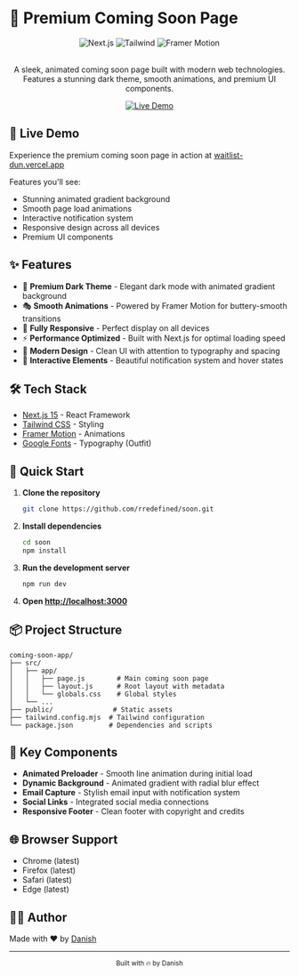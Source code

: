 # 🚀 Premium Coming Soon Page

<div align="center">
  <img src="https://img.shields.io/badge/Next.js-15-black?style=for-the-badge&logo=next.js&logoColor=white" alt="Next.js" />
  <img src="https://img.shields.io/badge/Tailwind-3-38B2AC?style=for-the-badge&logo=tailwind-css&logoColor=white" alt="Tailwind" />
  <img src="https://img.shields.io/badge/Framer_Motion-black?style=for-the-badge&logo=framer&logoColor=white" alt="Framer Motion" />
</div>

<br />

<div align="center">
  <p>A sleek, animated coming soon page built with modern web technologies. Features a stunning dark theme, smooth animations, and premium UI components.</p>
  
  <a href="https://waitlist-dun.vercel.app/" target="_blank">
    <img src="https://img.shields.io/badge/LIVE_DEMO-CLICK_HERE-5B45D4?style=for-the-badge&logo=vercel&logoColor=white" alt="Live Demo" />
  </a>
</div>

## 🎥 Live Demo

Experience the premium coming soon page in action at [waitlist-dun.vercel.app](https://waitlist-dun.vercel.app/)

Features you'll see:
- Stunning animated gradient background
- Smooth page load animations
- Interactive notification system
- Responsive design across all devices
- Premium UI components

## ✨ Features

- 🌙 **Premium Dark Theme** - Elegant dark mode with animated gradient background
- 🎭 **Smooth Animations** - Powered by Framer Motion for buttery-smooth transitions
- 📱 **Fully Responsive** - Perfect display on all devices
- ⚡ **Performance Optimized** - Built with Next.js for optimal loading speed
- 🎨 **Modern Design** - Clean UI with attention to typography and spacing
- 🔔 **Interactive Elements** - Beautiful notification system and hover states

## 🛠️ Tech Stack

- [Next.js 15](https://nextjs.org/) - React Framework
- [Tailwind CSS](https://tailwindcss.com/) - Styling
- [Framer Motion](https://www.framer.com/motion/) - Animations
- [Google Fonts](https://fonts.google.com/) - Typography (Outfit)

## 🚀 Quick Start

1. **Clone the repository**
   ```bash
   git clone https://github.com/rredefined/soon.git
   ```

2. **Install dependencies**
   ```bash
   cd soon
   npm install
   ```

3. **Run the development server**
   ```bash
   npm run dev
   ```

4. **Open [http://localhost:3000](http://localhost:3000)**

## 📦 Project Structure

```
coming-soon-app/
├── src/
│   ├── app/
│   │   ├── page.js        # Main coming soon page
│   │   ├── layout.js      # Root layout with metadata
│   │   └── globals.css    # Global styles
│   └── ...
├── public/               # Static assets
├── tailwind.config.mjs  # Tailwind configuration
└── package.json         # Dependencies and scripts
```

## 🎨 Key Components

- **Animated Preloader** - Smooth line animation during initial load
- **Dynamic Background** - Animated gradient with radial blur effect
- **Email Capture** - Stylish email input with notification system
- **Social Links** - Integrated social media connections
- **Responsive Footer** - Clean footer with copyright and credits

## 🌐 Browser Support

- Chrome (latest)
- Firefox (latest)
- Safari (latest)
- Edge (latest)

## 👨‍💻 Author

Made with ♥ by [Danish](https://danishfolio.vercel.app)

---

<div align="center">
  <sub>Built with 🔥 by Danish</sub>
</div> 
